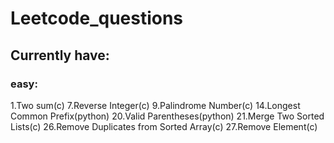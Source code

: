 # Leetcode_questions
 
## Currently have:
### easy:
1.Two sum(c) 
7.Reverse Integer(c) 
9.Palindrome Number(c) 
14.Longest Common Prefix(python) 
20.Valid Parentheses(python) 
21.Merge Two Sorted Lists(c) 
26.Remove Duplicates from Sorted Array(c) 
27.Remove Element(c) 
